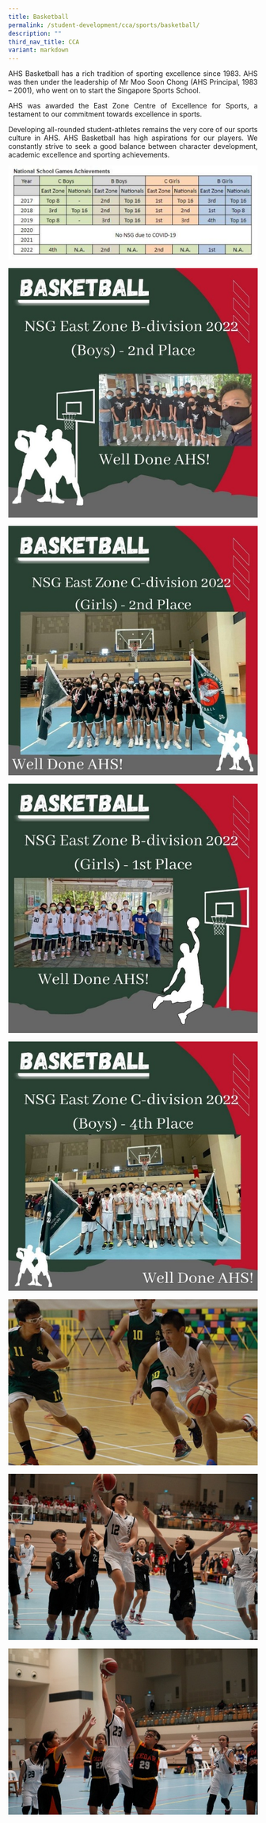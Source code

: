 ```yaml
---
title: Basketball
permalink: /student-development/cca/sports/basketball/
description: ""
third_nav_title: CCA
variant: markdown
---
```



<p align="justify">
AHS Basketball has a rich tradition of sporting excellence since 1983. AHS was then under the leadership of Mr Moo Soon Chong (AHS Principal, 1983 – 2001), who went on to start the Singapore Sports School.</p>

<p align="justify">
AHS was awarded the East Zone Centre of Excellence for Sports, a testament to our commitment towards excellence in sports.</p>

<p align="justify">
Developing all-rounded student-athletes remains the very core of our sports culture in AHS. AHS Basketball has high aspirations for our players. We constantly strive to seek a good balance between character development, academic excellence and sporting achievements.</p>

![](/images/Student%20Development/CCA/Basketball/2023_Basketball_08.jpg)

![](/images/Student%20Development/CCA/Basketball/2023_Basketball_01.jpg)

![](/images/Student%20Development/CCA/Basketball/2023_Basketball_02.jpg)

![](/images/Student%20Development/CCA/Basketball/2023_Basketball_03.jpg)

![](/images/Student%20Development/CCA/Basketball/2023_Basketball_04.jpg)

![](/images/Student%20Development/CCA/Basketball/2023_Basketball_05.jpg)

![](/images/Student%20Development/CCA/Basketball/2023_Basketball_06.jpg)

![](/images/Student%20Development/CCA/Basketball/2023_Basketball_07.jpg)